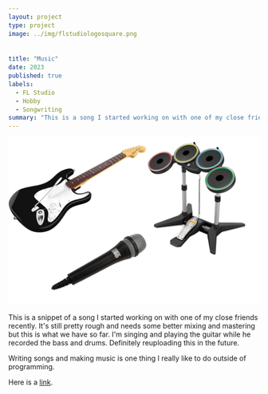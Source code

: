 ```yaml
---
layout: project
type: project
image: ../img/flstudiologosquare.png


title: "Music"
date: 2023
published: true
labels:
  - FL Studio
  - Hobby
  - Songwriting
summary: "This is a song I started working on with one of my close friends this summer. It's still pretty raw and needs some better mixing and mastering but this is what we have so far. I'm singing and playing the guitar while he recorded the bass and drums."
---
```


<img class="img-fluid" img width="800px" src="../img/Rock-Band-Harmonix.jpg">


This is a snippet of a song I started working on with one of my close friends recently. It's still pretty rough and needs some better mixing and mastering but this is what we have so far. I'm singing and playing the guitar while he recorded the bass and drums. Definitely reuploading this in the future.

Writing songs and making music is one thing I really like to do outside of programming. 

Here is a [link](https://www.youtube.com/watch?v=rQhhJsk7Puk).
